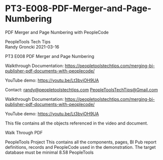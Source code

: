 # PT3-E008-PDF-Merger-and-Page-Numbering
PDF Merger and Page Numbering with PeopleCode

PeopleTools Tech Tips    
Randy Groncki	2021-03-16

PT3 E008 PDF Merger and Page Numbering

Walkthrough Documentation: https://peopletoolstechtips.com/merging-bi-publisher-pdf-documents-with-peoplecode/

YouTube demo: https://youtu.be/Lt3bvjOH9UA

Contact: 
   randy@peopletoolstechtips.com
   PeopleToolsTechTips@Gmail.com

Walkthrough Documentation: https://peopletoolstechtips.com/merging-bi-publisher-pdf-documents-with-peoplecode/ 

YouTube demo: https://youtu.be/Lt3bvjOH9UA


This file contains all the objects referenced in the video and document.

Walk Through PDF

PeopleTools Project
  This contains all the components, pages, BI Pub report definitions, records and PeopleCode used in the demonstration.
  The target database must be minimal 8.58 PeopleTools
